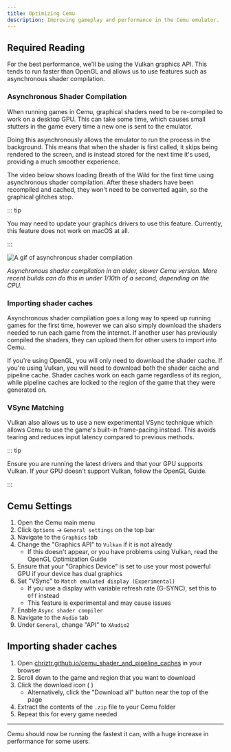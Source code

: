 ```yaml
---
title: Optimizing Cemu
description: Improving gameplay and performance in the Cemu emulator.
---
```


## Required Reading

For the best performance, we'll be using the Vulkan graphics API. This tends to run faster than OpenGL and allows us to use features such as asynchronous shader compilation.

### Asynchronous Shader Compilation

When running games in Cemu, graphical shaders need to be re-compiled to work on a desktop GPU. This can take some time, which causes small stutters in the game every time a new one is sent to the emulator.

Doing this asynchronously allows the emulator to run the process in the background. This means that when the shader is first called, it skips being rendered to the screen, and is instead stored for the next time it's used, providing a much smoother experience.

The video below shows loading Breath of the Wild for the first time using asynchronous shader compilation. After these shaders have been recompiled and cached, they won't need to be converted again, so the graphical glitches stop.

::: tip

You may need to update your graphics drivers to use this feature. Currently, this feature does not work on macOS at all.

:::

![A gif of asynchronous shader compilation](/assets/images/async.gif)

*Asynchronous shader compilation in an older, slower Cemu version. More recent builds can do this in under 1/10th of a second, depending on the CPU.*

### Importing shader caches

Asynchronous shader compilation goes a long way to speed up running games for the first time, however we can also simply download the shaders needed to run each game from the internet. If another user has previously compiled the shaders, they can upload them for other users to import into Cemu.

If you're using OpenGL, you will only need to download the shader cache. If you're using Vulkan, you will need to download both the shader cache and pipeline cache. Shader caches work on each game regardless of its region, while pipeline caches are locked to the region of the game that they were generated on.

### VSync Matching

Vulkan also allows us to use a new experimental VSync technique which allows Cemu to use the game's built-in frame-pacing instead. This avoids tearing and reduces input latency compared to previous methods.

::: tip

Ensure you are running the latest drivers and that your GPU supports Vulkan. If your GPU doesn't support Vulkan, follow the <router-link to="/optimizing-cemu-(opengl)">OpenGL Guide</router-link>.

:::

## Cemu Settings

1. Open the Cemu main menu
1. Click `Options` -> `General settings` on the top bar
1. Navigate to the `Graphics` tab
1. Change the "Graphics API" to `Vulkan` if it is not already
    - If this doesn't appear, or you have problems using Vulkan, read the <router-link to="/optimizing-cemu-(opengl)">OpenGL Optimization Guide</router-link>
1. Ensure that your "Graphics Device" is set to use your most powerful GPU if your device has dual graphics
1. Set "VSync" to `Match emulated display (Experimental)`
    - If you use a display with variable refresh rate (G-SYNC), set this to `Off` instead
    - This feature is experimental and may cause issues
1. Enable `Async shader compiler`
1. Navigate to the `Audio` tab
1. Under `General`, change "API" to `XAudio2`

## Importing shader caches

1. Open [chriztr.github.io/cemu_shader_and_pipeline_caches](https://chriztr.github.io/cemu_shader_and_pipeline_caches/) in your browser
1. Scroll down to the game and region that you want to download
1. Click the download icon ( <i class="fas fa-download"></i> )
    - Alternatively, click the "Download all" button near the top of the page
1. Extract the contents of the `.zip` file to your Cemu folder
1. Repeat this for every game needed

---

Cemu should now be running the fastest it can, with a huge increase in performance for some users.
